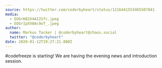 ```yaml
---
source: https://twitter.com/coderbyheart/status/1216441553465507841
media:
  - EOGrH82X4AI2Sfc.jpeg
  - EOGrIpXX0Ac9oT_.jpeg
author:
  name: Markus Tacker | @coderbyheart@chaos.social
  twitter: "@coderbyheart"
date: 2020-01-12T19:27:21.000Z
---
```


#codefreeze is starting!
We are having the evening news and introduction session.
